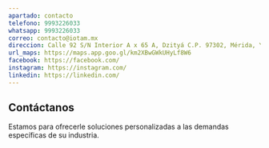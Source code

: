 ```yaml
---
apartado: contacto
telefono: 9993226033
whatsapp: 9993226033
correo: contacto@iotam.mx
direccion: Calle 92 S/N Interior A x 65 A, Dzityá C.P. 97302, Mérida, Yucatán
url_maps: https://maps.app.goo.gl/km2XBwGWkUHyLf8W6
facebook: https://facebook.com/
instagram: https://instagram.com/
linkedin: https://linkedin.com/
---
```


## Contáctanos
Estamos para ofrecerle soluciones personalizadas a las demandas específicas de su industria.